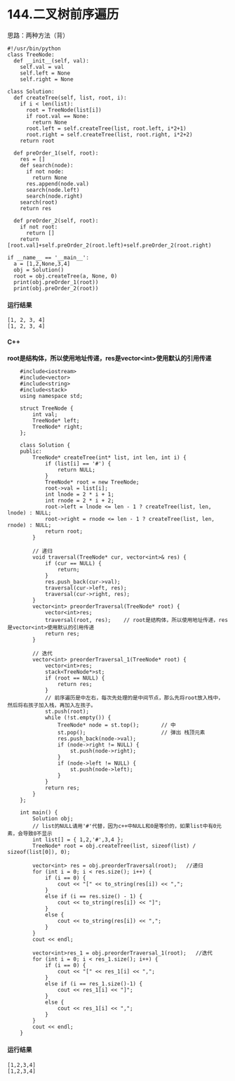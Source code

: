 # 144.二叉树前序遍历
思路：两种方法（背）

    #!/usr/bin/python
    class TreeNode:
      def __init__(self, val):
        self.val = val
        self.left = None
        self.right = None

    class Solution:
      def createTree(self, list, root, i):
        if i < len(list):
          root = TreeNode(list[i])
          if root.val == None:
            return None
          root.left = self.createTree(list, root.left, i*2+1)
          root.right = self.createTree(list, root.right, i*2+2)
        return root

      def preOrder_1(self, root):
        res = []
        def search(node):
          if not node:
            return None
          res.append(node.val)
          search(node.left)
          search(node.right)
        search(root)
        return res

      def preOrder_2(self, root):
        if not root:
          return []
        return [root.val]+self.preOrder_2(root.left)+self.preOrder_2(root.right)

    if __name__ == '__main__':
      a = [1,2,None,3,4]
      obj = Solution()
      root = obj.createTree(a, None, 0)
      print(obj.preOrder_1(root))
      print(obj.preOrder_2(root))

#### 运行结果
    [1, 2, 3, 4]
    [1, 2, 3, 4]

#### C++

**root是结构体，所以使用地址传递，res是vector\<int>使用默认的引用传递**

        #include<iostream>
        #include<vector>
        #include<string>
        #include<stack>
        using namespace std;

        struct TreeNode {
            int val;
            TreeNode* left;
            TreeNode* right;
        };

        class Solution {
        public:
            TreeNode* createTree(int* list, int len, int i) {
                if (list[i] == '#') {
                    return NULL;
                }
                TreeNode* root = new TreeNode;
                root->val = list[i];
                int lnode = 2 * i + 1;
                int rnode = 2 * i + 2;
                root->left = lnode <= len - 1 ? createTree(list, len, lnode) : NULL;
                root->right = rnode <= len - 1 ? createTree(list, len, rnode) : NULL;
                return root;
            }

            // 递归
            void traversal(TreeNode* cur, vector<int>& res) {
                if (cur == NULL) {
                    return;
                }
                res.push_back(cur->val);
                traversal(cur->left, res);
                traversal(cur->right, res);
            }
            vector<int> preorderTraversal(TreeNode* root) {
                vector<int>res;
                traversal(root, res);    // root是结构体，所以使用地址传递，res是vector<int>使用默认的引用传递
                return res;
            }

            // 迭代
            vector<int> preorderTraversal_1(TreeNode* root) {
                vector<int>res;
                stack<TreeNode*>st;
                if (root == NULL) {
                    return res;
                }
                // 前序遍历是中左右，每次先处理的是中间节点，那么先将root放入栈中，然后将右孩子加入栈，再加入左孩子。
                st.push(root);
                while (!st.empty()) {
                    TreeNode* node = st.top();       // 中
                    st.pop();                        // 弹出 栈顶元素
                    res.push_back(node->val);
                    if (node->right != NULL) {
                        st.push(node->right);
                    }
                    if (node->left != NULL) {
                        st.push(node->left);
                    }
                }
                return res;
            }
        };

        int main() {
            Solution obj;
            // list的NULL请用'#'代替，因为c++中NULL和0是等价的，如果list中有0元素，会导致0不显示
            int list[] = { 1,2,'#',3,4 };
            TreeNode* root = obj.createTree(list, sizeof(list) / sizeof(list[0]), 0);

            vector<int> res = obj.preorderTraversal(root);   //递归
            for (int i = 0; i < res.size(); i++) {
                if (i == 0) {
                    cout << "[" << to_string(res[i]) << ",";
                }
                else if (i == res.size() - 1) {
                    cout << to_string(res[i]) << "]";
                }
                else {
                    cout << to_string(res[i]) << ",";
                }
            }
            cout << endl;

            vector<int>res_1 = obj.preorderTraversal_1(root);   //迭代
            for (int i = 0; i < res_1.size(); i++) {
                if (i == 0) {
                    cout << "[" << res_1[i] << ",";
                }
                else if (i == res_1.size()-1) {
                    cout << res_1[i] << "]";
                }
                else {
                    cout << res_1[i] << ",";
                }
            }
            cout << endl;
        }
        
#### 运行结果

    [1,2,3,4]
    [1,2,3,4]

